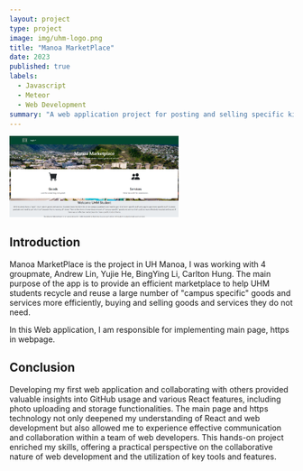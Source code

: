 ```yaml
---
layout: project
type: project
image: img/uhm-logo.png
title: "Manoa MarketPlace"
date: 2023
published: true
labels:
  - Javascript
  - Meteor
  - Web Development
summary: "A web application project for posting and selling specific kinds of items or services at Manoa." 
---
```

<div class="text-center p-4">
  <img width="300px" src="../img/Landing-Page.png">
</div>

## Introduction

Manoa MarketPlace is the project in UH Manoa, I was working with 4 groupmate, Andrew Lin, Yujie He, BingYing Li, Carlton Hung. The main purpose of the app is to provide an efficient marketplace to help UHM students recycle and reuse a large number of "campus specific" goods and services more efficiently, buying and selling goods and services they do not need.

In this Web application, I am responsible for implementing main page, https in webpage. 


## Conclusion
Developing my first web application and collaborating with others provided valuable insights into GitHub usage and various React features, including photo uploading and storage functionalities.  The main page and https technology not only deepened my understanding of React and web development but also allowed me to experience effective communication and collaboration within a team of web developers.  This hands-on project enriched my skills, offering a practical perspective on the collaborative nature of web development and the utilization of key tools and features.
